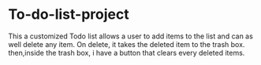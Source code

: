 # To-do-list-project

 This a customized Todo list  allows a user to add items to the list and can as well delete any item. On delete, it takes the deleted item to the trash box. 
 then,inside the trash box, i have a button that clears every deleted items.
